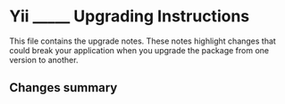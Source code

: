 # Yii _____ Upgrading Instructions

This file contains the upgrade notes. These notes highlight changes that could break your
application when you upgrade the package from one version to another.

## Changes summary
